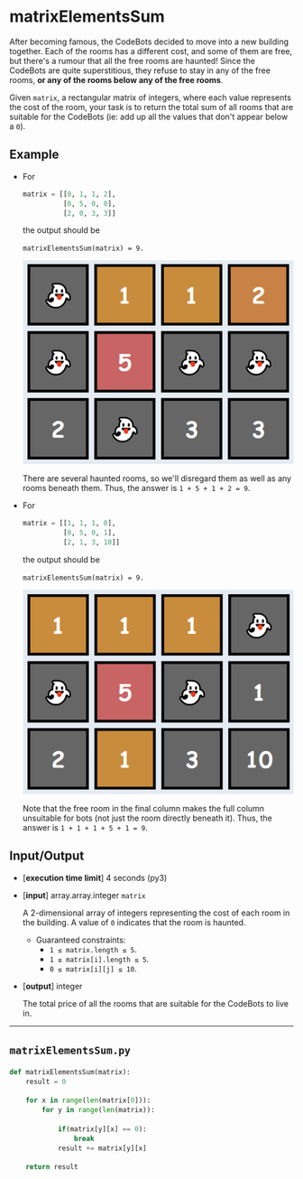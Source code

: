 # matrixElementsSum

After becoming famous, the CodeBots decided to move into a new building together. Each of the rooms has a different cost, and some of them are free, but there's a rumour that all the free rooms are haunted! Since the CodeBots are quite superstitious, they refuse to stay in any of the free rooms, **or any of the rooms below any of the free rooms**.

Given `matrix`, a rectangular matrix of integers, where each value represents the cost of the room, your task is to return the total sum of all rooms that are suitable for the CodeBots (ie: add up all the values that don't appear below a `0`).

## Example

- For

  ```python
  matrix = [[0, 1, 1, 2],
            [0, 5, 0, 0],
            [2, 0, 3, 3]]
  ```

  the output should be

  `matrixElementsSum(matrix) = 9.`

  ![ ](./picture/example1.png)

  There are several haunted rooms, so we'll disregard them as well as any rooms beneath them. Thus, the answer is `1 + 5 + 1 + 2 = 9`.

- For

  ```python
  matrix = [[1, 1, 1, 0],
            [0, 5, 0, 1],
            [2, 1, 3, 10]]
  ```

  the output should be

  `matrixElementsSum(matrix) = 9.`

  ![ ](./picture/example2.png)

  Note that the free room in the final column makes the full column unsuitable for bots (not just the room directly beneath it). Thus, the answer is `1 + 1 + 1 + 5 + 1 = 9`.

## Input/Output

- [**execution time limit**] 4 seconds (py3)

- [**input**] array.array.integer `matrix`

  A 2-dimensional array of integers representing the cost of each room in the building. A value of `0` indicates that the room is haunted.

  - Guaranteed constraints:
    - `1 ≤ matrix.length ≤ 5`.
    - `1 ≤ matrix[i].length ≤ 5`.
    - `0 ≤ matrix[i][j] ≤ 10`.

- [**output**] integer

  The total price of all the rooms that are suitable for the CodeBots to live in.

---

## `matrixElementsSum.py`

```python
def matrixElementsSum(matrix):
    result = 0

    for x in range(len(matrix[0])):
        for y in range(len(matrix)):

            if(matrix[y][x] == 0):
                break
            result += matrix[y][x]

    return result
```

